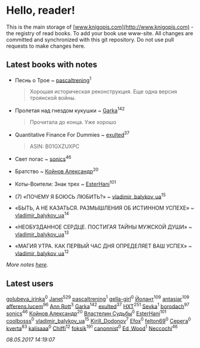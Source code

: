 # Hello, reader!
This is the main storage of [www.knigopis.com](http://www.knigopis.com) - the registry of read books.
To add your book use www-site. All changes are committed and synchronized with this git repository.
Do not use pull requests to make changes here.


## Latest books with notes
* Песнь о Трое ~ [pascaltrening](users/116/1168869274-facebook)<sup>1</sup>
    > Хорошая историческая реконструкция. Еще одна версия троянской войны.

* Пролетая над гнездом кукушки ~ [Garka](users/115/115753719718250012620-google)<sup>142</sup>
    > Прочитала до конца. Уже хорошо

* Quantitative Finance For Dummies ~ [exulted](users/100/100599204551896265722-google)<sup>37</sup>
    > ASIN: B01GXZUXPC

* Свет погас ~ [sonics](users/588/5880221-vkontakte)<sup>46</sup>

* Братство ~ [Койнов Александр](users/414/414040473-vkontakte)<sup>20</sup>

* Коты-Воители: Знак трех ~ [EsterHani](users/305/30558181-vkontakte)<sup>101</sup>

* (7) «ПОЧЕМУ Я БОЮСЬ ЛЮБИТЬ?» ~ [vladimir_balykov_ua](users/423/423302481-vkontakte)<sup>15</sup>

* «БЫТЬ, А НЕ КАЗАТЬСЯ. РАЗМЫШЛЕНИЯ ОБ ИСТИННОМ УСПЕХЕ» ~ [vladimir_balykov_ua](users/423/423302481-vkontakte)<sup>14</sup>

* «НЕОБУЗДАННОЕ СЕРДЦЕ. ПОСТИГАЯ ТАЙНЫ МУЖСКОЙ ДУШИ» ~ [vladimir_balykov_ua](users/423/423302481-vkontakte)<sup>13</sup>

* «МАГИЯ УТРА. КАК ПЕРВЫЙ ЧАС ДНЯ ОПРЕДЕЛЯЕТ ВАШ УСПЕХ» ~ [vladimir_balykov_ua](users/423/423302481-vkontakte)<sup>12</sup>


_More notes [here](latest_books_with_notes.md)._


## Latest users
[golubeva_irinka](users/208/20867638-vkontakte)<sup>0</sup> 
[Janet](users/205/20565064-vkontakte)<sup>529</sup> 
[pascaltrening](users/116/1168869274-facebook)<sup>1</sup> 
[gella-girl](users/421/42198251-vkontakte)<sup>0</sup> 
[Йолант](users/104/104690883692185089260-google)<sup>109</sup> 
[antasiar](users/688/68827372-vkontakte)<sup>109</sup> 
[afferens.lucem](users/196/196071655-vkontakte)<sup>96</sup> 
[Ann Rott](users/108/108774233915925319546-google)<sup>3</sup> 
[Garka](users/115/115753719718250012620-google)<sup>142</sup> 
[exulted](users/100/100599204551896265722-google)<sup>37</sup> 
[HXT](users/100/100002563462782-facebook)<sup>251</sup> 
[Sevka](users/101/101641083016803975228-google)<sup>1</sup> 
[borodach](users/157/15706320-vkontakte)<sup>97</sup> 
[sonics](users/588/5880221-vkontakte)<sup>46</sup> 
[Койнов Александр](users/414/414040473-vkontakte)<sup>20</sup> 
[Властелин Судьбы](users/117/117046242609775896772-google)<sup>0</sup> 
[EsterHani](users/305/30558181-vkontakte)<sup>101</sup> 
[coolbosss](users/135/135787469-vkontakte)<sup>0</sup> 
[vladimir_balykov_ua](users/423/423302481-vkontakte)<sup>15</sup> 
[Kirill_Dodonov](users/870/870467263091830-facebook)<sup>7</sup> 
[Efox](users/117/1178574968926770-facebook)<sup>0</sup> 
[felton69](users/110/110215084470395017436-google)<sup>0</sup> 
[Серега](users/789/7896728489653516386-mailru)<sup>0</sup> 
[kverta](users/312/312298637-vkontakte)<sup>83</sup> 
[kalisaaa](users/144/1444844975573671-facebook)<sup>0</sup> 
[Chiffi](users/105/105831994080785626680-google)<sup>12</sup> 
[foksik](users/173/1734575-vkontakte)<sup>191</sup> 
[canonnist](users/734/734766532438417408-twitter)<sup>0</sup> 
[Ed_Wood](users/126/1268205236629508-facebook)<sup>1</sup> 
[Neccochi](users/126/12601720503917094896-mailru)<sup>46</sup> 


_08.05.2017 14:19:07_

